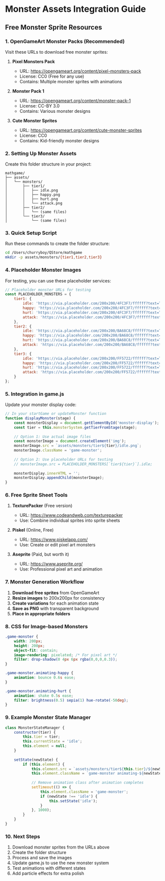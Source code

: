 # Monster Assets Integration Guide

## Free Monster Sprite Resources

### 1. **OpenGameArt Monster Packs** (Recommended)
Visit these URLs to download free monster sprites:

1. **Pixel Monsters Pack**
   - URL: https://opengameart.org/content/pixel-monsters-pack
   - License: CC0 (Free for any use)
   - Contains: Multiple monster sprites with animations

2. **Monster Pack 1**
   - URL: https://opengameart.org/content/monster-pack-1
   - License: CC-BY 3.0
   - Contains: Various monster designs

3. **Cute Monster Sprites**
   - URL: https://opengameart.org/content/cute-monster-sprites
   - License: CC0
   - Contains: Kid-friendly monster designs

### 2. **Setting Up Monster Assets**

Create this folder structure in your project:
```
mathgame/
├── assets/
│   └── monsters/
│       ├── tier1/
│       │   ├── idle.png
│       │   ├── happy.png
│       │   ├── hurt.png
│       │   └── attack.png
│       ├── tier2/
│       │   └── (same files)
│       └── tier3/
│           └── (same files)
```

### 3. **Quick Setup Script**
Run these commands to create the folder structure:

```bash
cd /Users/churryboy/QStore/mathgame
mkdir -p assets/monsters/{tier1,tier2,tier3}
```

### 4. **Placeholder Monster Images**
For testing, you can use these placeholder services:

```javascript
// Placeholder monster URLs for testing
const PLACEHOLDER_MONSTERS = {
    tier1: {
        idle: 'https://via.placeholder.com/200x200/4FC3F7/ffffff?text=Tier1+Idle',
        happy: 'https://via.placeholder.com/200x200/4FC3F7/ffffff?text=Tier1+Happy',
        hurt: 'https://via.placeholder.com/200x200/4FC3F7/ffffff?text=Tier1+Hurt',
        attack: 'https://via.placeholder.com/200x200/4FC3F7/ffffff?text=Tier1+Attack'
    },
    tier2: {
        idle: 'https://via.placeholder.com/200x200/BA68C8/ffffff?text=Tier2+Idle',
        happy: 'https://via.placeholder.com/200x200/BA68C8/ffffff?text=Tier2+Happy',
        hurt: 'https://via.placeholder.com/200x200/BA68C8/ffffff?text=Tier2+Hurt',
        attack: 'https://via.placeholder.com/200x200/BA68C8/ffffff?text=Tier2+Attack'
    },
    tier3: {
        idle: 'https://via.placeholder.com/200x200/FF5722/ffffff?text=Tier3+Idle',
        happy: 'https://via.placeholder.com/200x200/FF5722/ffffff?text=Tier3+Happy',
        hurt: 'https://via.placeholder.com/200x200/FF5722/ffffff?text=Tier3+Hurt',
        attack: 'https://via.placeholder.com/200x200/FF5722/ffffff?text=Tier3+Attack'
    }
};
```

### 5. **Integration in game.js**

Update your monster display code:

```javascript
// In your startGame or updateMonster function
function displayMonster(stage) {
    const monsterDisplay = document.getElementById('monster-display');
    const tier = this.monsterSystem.getTierFromStage(stage);
    
    // Option 1: Use actual image files
    const monsterImage = document.createElement('img');
    monsterImage.src = `assets/monsters/tier${tier}/idle.png`;
    monsterImage.className = 'game-monster';
    
    // Option 2: Use placeholder URLs for testing
    // monsterImage.src = PLACEHOLDER_MONSTERS[`tier${tier}`].idle;
    
    monsterDisplay.innerHTML = '';
    monsterDisplay.appendChild(monsterImage);
}
```

### 6. **Free Sprite Sheet Tools**

1. **TexturePacker** (Free version)
   - URL: https://www.codeandweb.com/texturepacker
   - Use: Combine individual sprites into sprite sheets

2. **Piskel** (Online, Free)
   - URL: https://www.piskelapp.com/
   - Use: Create or edit pixel art monsters

3. **Aseprite** (Paid, but worth it)
   - URL: https://www.aseprite.org/
   - Use: Professional pixel art and animation

### 7. **Monster Generation Workflow**

1. **Download free sprites** from OpenGameArt
2. **Resize images** to 200x200px for consistency
3. **Create variations** for each animation state
4. **Save as PNG** with transparent background
5. **Place in appropriate folders**

### 8. **CSS for Image-based Monsters**

```css
.game-monster {
    width: 200px;
    height: 200px;
    object-fit: contain;
    image-rendering: pixelated; /* For pixel art */
    filter: drop-shadow(0 4px 6px rgba(0,0,0,0.3));
}

.game-monster.animating-happy {
    animation: bounce 0.6s ease;
}

.game-monster.animating-hurt {
    animation: shake 0.5s ease;
    filter: brightness(0.5) sepia(1) hue-rotate(-50deg);
}
```

### 9. **Example Monster State Manager**

```javascript
class MonsterStateManager {
    constructor(tier) {
        this.tier = tier;
        this.currentState = 'idle';
        this.element = null;
    }
    
    setState(newState) {
        if (this.element) {
            this.element.src = `assets/monsters/tier${this.tier}/${newState}.png`;
            this.element.className = `game-monster animating-${newState}`;
            
            // Remove animation class after animation completes
            setTimeout(() => {
                this.element.className = 'game-monster';
                if (newState !== 'idle') {
                    this.setState('idle');
                }
            }, 1000);
        }
    }
}
```

### 10. **Next Steps**

1. Download monster sprites from the URLs above
2. Create the folder structure
3. Process and save the images
4. Update game.js to use the new monster system
5. Test animations with different states
6. Add particle effects for extra polish
